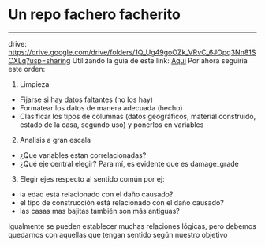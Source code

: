 # Un repo fachero facherito

---

drive: https://drive.google.com/drive/folders/1Q_Ug49goOZk_VRvC_6JOpq3Nn81SCXLq?usp=sharing
Utilizando la guia de este link: [Aqui](https://www.kaggle.com/pmarcelino/comprehensive-data-exploration-with-python)
Por ahora seguiria este orden:
1. Limpieza
* Fijarse si hay datos faltantes (no los hay) 
* Formatear los datos de manera adecuada (hecho)
* Clasificar los tipos de columnas (datos geográficos, material construido, estado de la casa, segundo uso) y ponerlos en variables 
2. Analisis a gran escala
* ¿Que variables estan correlacionadas?
* ¿Qué eje central elegir? Para mí, es evidente que es damage_grade
3. Elegir ejes respecto al sentido común por ej: 
 * la edad está relacionado con el daño causado?
 * el tipo de construcción está relacionado con el daño causado?
 * las casas mas bajitas también son más antiguas?
 
Igualmente se pueden establecer muchas relaciones lógicas, pero debemos quedarnos con aquellas que tengan sentido según nuestro objetivo